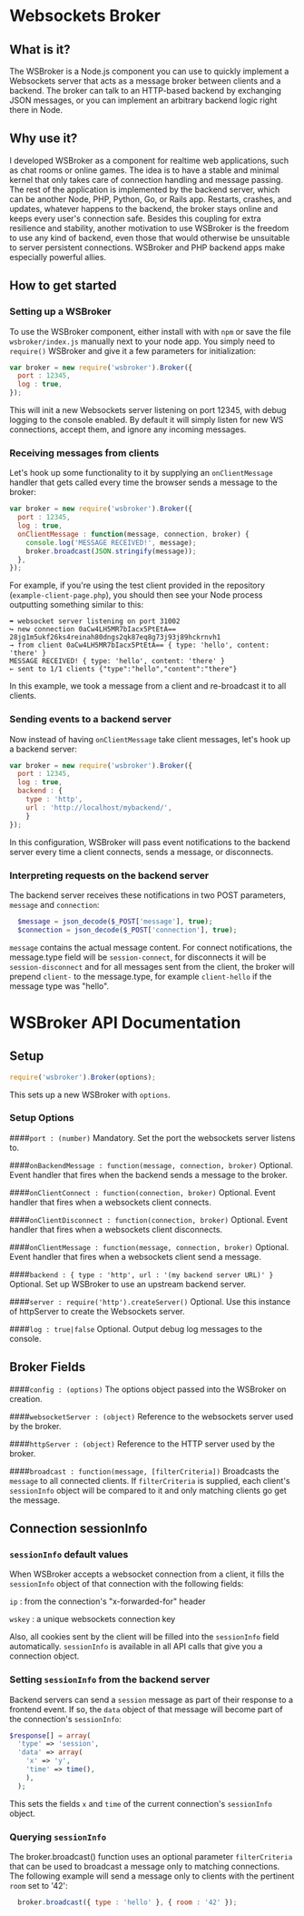 # Websockets Broker

## What is it?

The WSBroker is a Node.js component you can use to quickly
implement a Websockets server that acts as a message broker
between clients and a backend. The broker can talk to an
HTTP-based backend by exchanging JSON messages, or you can
implement an arbitrary backend logic right there in Node. 

## Why use it?

I developed WSBroker as a component for realtime web applications,
such as chat rooms or online games. The idea is to have a stable
and minimal kernel that only takes care of connection handling and
message passing. The rest of the application is implemented by the
backend server, which can be another Node, PHP, Python, Go, or Rails
app. Restarts, crashes, and updates, whatever happens to the backend,
the broker stays online and keeps every user's connection safe.
Besides this coupling for extra resilience and stability, 
another motivation to use WSBroker is the  freedom to use any kind of 
backend, even those that would otherwise be unsuitable to server 
persistent connections. WSBroker and PHP backend apps make especially
powerful allies.

## How to get started

### Setting up a WSBroker

To use the WSBroker component, either install with with `npm` or 
save the file `wsbroker/index.js` manually next to your node app.
You simply need to `require()` WSBroker and give it a few
parameters for initialization:

```javascript
var broker = new require('wsbroker').Broker({
  port : 12345,
  log : true,
});
```
  
This will init a new Websockets server listening on port 12345, with
debug logging to the console enabled. By default it will simply listen
for new WS connections, accept them, and ignore any incoming messages.

### Receiving messages from clients

Let's hook up some functionality to it by supplying an `onClientMessage`
handler that gets called every time the browser sends a message to the
broker:

```javascript
var broker = new require('wsbroker').Broker({
  port : 12345,
  log : true,
  onClientMessage : function(message, connection, broker) {
    console.log('MESSAGE RECEIVED!', message);
    broker.broadcast(JSON.stringify(message));
  },
});
```

For example, if you're using the test client provided in the repository
(`example-client-page.php`), you should then see your Node process outputting
something similar to this:

```
➥ websocket server listening on port 31002
↪ new connection 0aCw4LH5MR7bIacx5PtEtA== 28jg1m5ukf26ks4reinah80dngs2qk87eq8g73j93j89hckrnvh1
→ from client 0aCw4LH5MR7bIacx5PtEtA== { type: 'hello', content: 'there' }
MESSAGE RECEIVED! { type: 'hello', content: 'there' }
← sent to 1/1 clients {"type":"hello","content":"there"}
```

In this example, we took a message from a client and re-broadcast it to all clients.

### Sending events to a backend server

Now instead of having `onClientMessage` take client messages, let's hook up a backend
server:

```javascript
var broker = new require('wsbroker').Broker({
  port : 12345,
  log : true,
  backend : {
    type : 'http',
    url : 'http://localhost/mybackend/',
    }
});
```

In this configuration, WSBroker will pass event notifications to
the backend server every time a client connects, sends a message,
or disconnects.

### Interpreting requests on the backend server

The backend server receives these notifications in two POST parameters,
`message` and `connection`:

```PHP
  $message = json_decode($_POST['message'], true);
  $connection = json_decode($_POST['connection'], true);
```

`message` contains the actual message content. For connect notifications,
the message.type field will be `session-connect`, for disconnects it will be
`session-disconnect` and for all messages sent from the client, the broker
will prepend `client-` to the message.type, for example `client-hello` if the
message type was "hello".

# WSBroker API Documentation

## Setup

```javascript
require('wsbroker').Broker(options);
```

This sets up a new WSBroker with `options`.

### Setup Options

####`port : (number)` 
Mandatory. Set the port the websockets server listens to.

####`onBackendMessage : function(message, connection, broker)` 
Optional. Event handler that fires when the backend sends a message to the broker.

####`onClientConnect : function(connection, broker)` 
Optional. Event handler that fires when a websockets client connects.

####`onClientDisconnect : function(connection, broker)` 
Optional. Event handler that fires when a websockets client disconnects.

####`onClientMessage : function(message, connection, broker)` 
Optional. Event handler that fires when a websockets client send a message.

####`backend : { type : 'http', url : '(my backend server URL)' }` 
Optional. Set up WSBroker to use an upstream backend server.

####`server : require('http').createServer()` 
Optional. Use this instance of httpServer to create the Websockets server.

####`log : true|false` 
Optional. Output debug log messages to the console.

## Broker Fields

####`config : (options)` 
The options object passed into the WSBroker on creation.

####`websocketServer : (object)` 
Reference to the websockets server used by the broker.

####`httpServer : (object)` 
Reference to the HTTP server used by the broker.

####`broadcast : function(message, [filterCriteria])` 
Broadcasts the `message` to all connected clients. If `filterCriteria` is
supplied, each client's `sessionInfo` object will be compared to it
and only matching clients go get the message.

## Connection sessionInfo

### `sessionInfo` default values

When WSBroker accepts a websocket connection from a client, it fills the
`sessionInfo` object of that connection with the following fields:

`ip` : from the connection's "x-forwarded-for" header

`wskey` : a unique websockets connection key

Also, all cookies sent by the client will be filled into the `sessionInfo` field
automatically. `sessionInfo` is available in all API calls that give you
a connection object.

### Setting `sessionInfo` from the backend server

Backend servers can send a `session` message as part of their response
to a frontend event. If so, the `data` object of that message will become
part of the connection's `sessionInfo`:

```PHP
$response[] = array(
  'type' => 'session',
  'data' => array(
    'x' => 'y',
    'time' => time(),
    ),
  );
``` 

This sets the fields `x` and `time` of the current connection's `sessionInfo` object.

### Querying `sessionInfo`

The broker.broadcast() function uses an optional parameter `filterCriteria`
that can be used to broadcast a message only to matching connections.
The following example will send a message only to clients with the
pertinent `room` set to '42':

```javascript
  broker.broadcast({ type : 'hello' }, { room : '42' });
```





